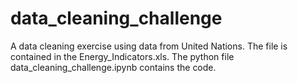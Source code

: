 # data_cleaning_challenge
A data cleaning exercise using data from United Nations.
The file is contained in the Energy_Indicators.xls.
The python file data_cleaning_challenge.ipynb contains the code.
